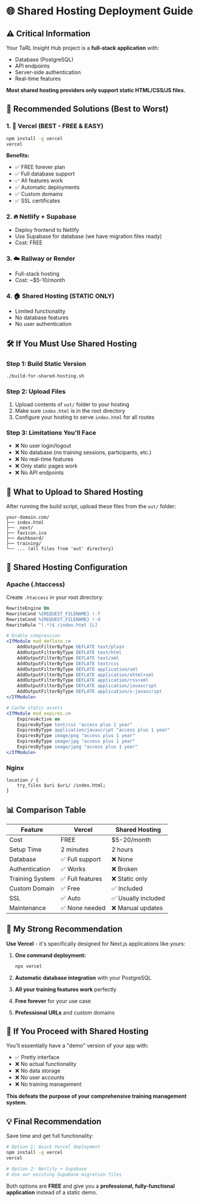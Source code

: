 # 🌐 Shared Hosting Deployment Guide

## ⚠️ **Critical Information**

Your TaRL Insight Hub project is a **full-stack application** with:
- Database (PostgreSQL)
- API endpoints
- Server-side authentication
- Real-time features

**Most shared hosting providers only support static HTML/CSS/JS files.**

## 🎯 **Recommended Solutions (Best to Worst)**

### 1. **🚀 Vercel (BEST - FREE & EASY)**
```bash
npm install -g vercel
vercel
```
**Benefits:**
- ✅ FREE forever plan
- ✅ Full database support
- ✅ All features work
- ✅ Automatic deployments
- ✅ Custom domains
- ✅ SSL certificates

### 2. **🔥 Netlify + Supabase**
- Deploy frontend to Netlify
- Use Supabase for database (we have migration files ready)
- Cost: FREE

### 3. **☁️ Railway or Render**
- Full-stack hosting
- Cost: ~$5-10/month

### 4. **🏠 Shared Hosting (STATIC ONLY)**
- Limited functionality
- No database features
- No user authentication

## 🛠️ **If You Must Use Shared Hosting**

### Step 1: Build Static Version
```bash
./build-for-shared-hosting.sh
```

### Step 2: Upload Files
1. Upload contents of `out/` folder to your hosting
2. Make sure `index.html` is in the root directory
3. Configure your hosting to serve `index.html` for all routes

### Step 3: Limitations You'll Face
- ❌ No user login/logout
- ❌ No database (no training sessions, participants, etc.)
- ❌ No real-time features
- ❌ Only static pages work
- ❌ No API endpoints

## 📁 **What to Upload to Shared Hosting**

After running the build script, upload these files from the `out/` folder:

```
your-domain.com/
├── index.html
├── _next/
├── favicon.ico
├── dashboard/
├── training/
└── ... (all files from 'out' directory)
```

## 🔧 **Shared Hosting Configuration**

### Apache (.htaccess)
Create `.htaccess` in your root directory:
```apache
RewriteEngine On
RewriteCond %{REQUEST_FILENAME} !-f
RewriteCond %{REQUEST_FILENAME} !-d
RewriteRule ^(.*)$ /index.html [L]

# Enable compression
<IfModule mod_deflate.c>
    AddOutputFilterByType DEFLATE text/plain
    AddOutputFilterByType DEFLATE text/html
    AddOutputFilterByType DEFLATE text/xml
    AddOutputFilterByType DEFLATE text/css
    AddOutputFilterByType DEFLATE application/xml
    AddOutputFilterByType DEFLATE application/xhtml+xml
    AddOutputFilterByType DEFLATE application/rss+xml
    AddOutputFilterByType DEFLATE application/javascript
    AddOutputFilterByType DEFLATE application/x-javascript
</IfModule>

# Cache static assets
<IfModule mod_expires.c>
    ExpiresActive on
    ExpiresByType text/css "access plus 1 year"
    ExpiresByType application/javascript "access plus 1 year"
    ExpiresByType image/png "access plus 1 year"
    ExpiresByType image/jpg "access plus 1 year"
    ExpiresByType image/jpeg "access plus 1 year"
</IfModule>
```

### Nginx
```nginx
location / {
    try_files $uri $uri/ /index.html;
}
```

## 📊 **Comparison Table**

| Feature | Vercel | Shared Hosting |
|---------|--------|----------------|
| Cost | FREE | $5-20/month |
| Setup Time | 2 minutes | 2 hours |
| Database | ✅ Full support | ❌ None |
| Authentication | ✅ Works | ❌ Broken |
| Training System | ✅ Full features | ❌ Static only |
| Custom Domain | ✅ Free | ✅ Included |
| SSL | ✅ Auto | ✅ Usually included |
| Maintenance | ✅ None needed | ❌ Manual updates |

## 🎯 **My Strong Recommendation**

**Use Vercel** - it's specifically designed for Next.js applications like yours:

1. **One command deployment:**
   ```bash
   npx vercel
   ```

2. **Automatic database integration** with your PostgreSQL

3. **All your training features work** perfectly

4. **Free forever** for your use case

5. **Professional URLs** and custom domains

## 🚨 **If You Proceed with Shared Hosting**

You'll essentially have a "demo" version of your app with:
- ✅ Pretty interface
- ❌ No actual functionality
- ❌ No data storage
- ❌ No user accounts
- ❌ No training management

**This defeats the purpose of your comprehensive training management system.**

## 💡 **Final Recommendation**

Save time and get full functionality:

```bash
# Option 1: Quick Vercel deployment
npm install -g vercel
vercel

# Option 2: Netlify + Supabase
# Use our existing Supabase migration files
```

Both options are **FREE** and give you a **professional, fully-functional application** instead of a static demo.